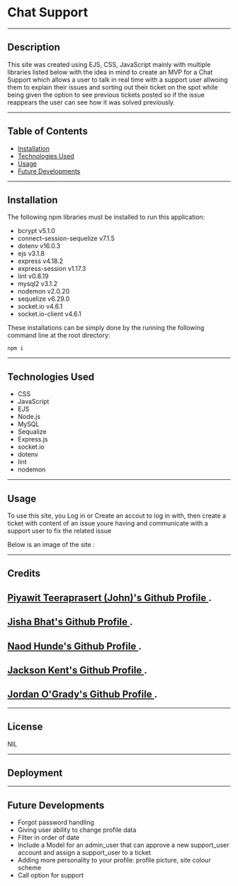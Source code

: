 # **Chat Support**
---


## **Description**

This site was created using EJS, CSS, JavaScript mainly with multiple libraries listed below with the idea in mind to create an MVP for a Chat Support which allows a user to talk in real time with a support user allwoing them to explain their issues and sorting out their ticket on the spot while being given the option to see previous tickets posted so if the issue reappears the user can see how it was solved previously.

---
## **Table of Contents**
- <a href="#installation">Installation</a>
- <a href="#technologies-used">Technologies Used</a>
- <a href="#usage">Usage</a>
- <a href="#future-development">Future Developments</a>

---
## **Installation**
The following npm libraries must be installed to run this application:
- bcrypt v5.1.0
- connect-session-sequelize v7.1.5
- dotenv v16.0.3
- ejs v3.1.8
- express v4.18.2
- express-session v1.17.3
- lint v0.8.19
- mysql2 v3.1.2
- nodemon v2.0.20
- sequelize v6.29.0
- socket.io v4.6.1
- socket.io-client v4.6.1

These installations can be simply done by the running the following command line at the root directory: 
```
npm i
```

---
## **Technologies Used**
- CSS
- JavaScript
- EJS
- Node.js
- MySQL
- Sequalize
- Express.js
- socket.io
- dotenv
- lint
- nodemon

---

## **Usage**

To use this site, you Log in or Create an accout to log in with, then create a ticket with content of an issue youre having and communicate with a support user to fix the related issue

Below is an image of the site :

<!-- ![This is an image of the deployed site.](./assets/img/Whats%20To%20Eat%20-%20Screenshot.png) -->

---

## **Credits**

[Piyawit Teeraprasert (John)'s Github Profile ](https://github.com/jouriena11).
---
[Jisha Bhat's Github Profile ](https://github.com/BhatJ).
---
[Naod Hunde's Github Profile ](https://github.com/naodhu).
---
[Jackson Kent's Github Profile ](https://github.com/jacko2611).
---
[Jordan O'Grady's Github Profile ](https://github.com/JordanNotAvailable).
---

---

## **License**

NIL

---

## **Deployment**

<!--  [This is an external link to the live site jordannotavailable.github.io/project-1/](https://jouriena11/chat-support) -->

---

## **Future Developments**
- Forgot password handling
- Giving user ability to change profile data
- Filter in order of date
- Include a Model for an admin_user that can approve a new support_user account and assign a support_user to a ticket
- Adding more personality to your profile: profile picture, site colour scheme
- Call option for support
